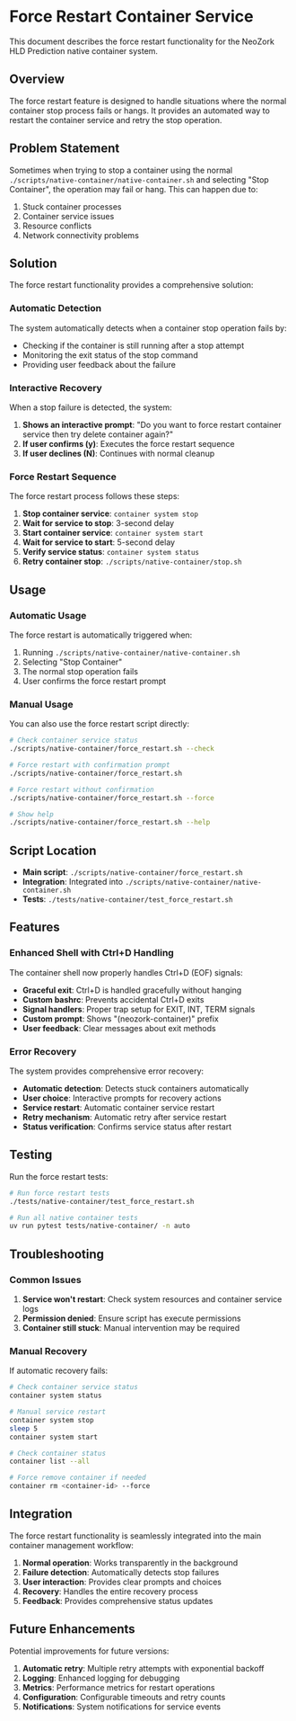 # Force Restart Container Service

This document describes the force restart functionality for the NeoZork HLD Prediction native container system.

## Overview

The force restart feature is designed to handle situations where the normal container stop process fails or hangs. It provides an automated way to restart the container service and retry the stop operation.

## Problem Statement

Sometimes when trying to stop a container using the normal `./scripts/native-container/native-container.sh` and selecting "Stop Container", the operation may fail or hang. This can happen due to:

1. Stuck container processes
2. Container service issues
3. Resource conflicts
4. Network connectivity problems

## Solution

The force restart functionality provides a comprehensive solution:

### Automatic Detection

The system automatically detects when a container stop operation fails by:
- Checking if the container is still running after a stop attempt
- Monitoring the exit status of the stop command
- Providing user feedback about the failure

### Interactive Recovery

When a stop failure is detected, the system:

1. **Shows an interactive prompt**: "Do you want to force restart container service then try delete container again?"
2. **If user confirms (y)**: Executes the force restart sequence
3. **If user declines (N)**: Continues with normal cleanup

### Force Restart Sequence

The force restart process follows these steps:

1. **Stop container service**: `container system stop`
2. **Wait for service to stop**: 3-second delay
3. **Start container service**: `container system start`
4. **Wait for service to start**: 5-second delay
5. **Verify service status**: `container system status`
6. **Retry container stop**: `./scripts/native-container/stop.sh`

## Usage

### Automatic Usage

The force restart is automatically triggered when:

1. Running `./scripts/native-container/native-container.sh`
2. Selecting "Stop Container"
3. The normal stop operation fails
4. User confirms the force restart prompt

### Manual Usage

You can also use the force restart script directly:

```bash
# Check container service status
./scripts/native-container/force_restart.sh --check

# Force restart with confirmation prompt
./scripts/native-container/force_restart.sh

# Force restart without confirmation
./scripts/native-container/force_restart.sh --force

# Show help
./scripts/native-container/force_restart.sh --help
```

## Script Location

- **Main script**: `./scripts/native-container/force_restart.sh`
- **Integration**: Integrated into `./scripts/native-container/native-container.sh`
- **Tests**: `./tests/native-container/test_force_restart.sh`

## Features

### Enhanced Shell with Ctrl+D Handling

The container shell now properly handles Ctrl+D (EOF) signals:

- **Graceful exit**: Ctrl+D is handled gracefully without hanging
- **Custom bashrc**: Prevents accidental Ctrl+D exits
- **Signal handlers**: Proper trap setup for EXIT, INT, TERM signals
- **Custom prompt**: Shows "(neozork-container)" prefix
- **User feedback**: Clear messages about exit methods

### Error Recovery

The system provides comprehensive error recovery:

- **Automatic detection**: Detects stuck containers automatically
- **User choice**: Interactive prompts for recovery actions
- **Service restart**: Automatic container service restart
- **Retry mechanism**: Automatic retry after service restart
- **Status verification**: Confirms service status after restart

## Testing

Run the force restart tests:

```bash
# Run force restart tests
./tests/native-container/test_force_restart.sh

# Run all native container tests
uv run pytest tests/native-container/ -n auto
```

## Troubleshooting

### Common Issues

1. **Service won't restart**: Check system resources and container service logs
2. **Permission denied**: Ensure script has execute permissions
3. **Container still stuck**: Manual intervention may be required

### Manual Recovery

If automatic recovery fails:

```bash
# Check container service status
container system status

# Manual service restart
container system stop
sleep 5
container system start

# Check container status
container list --all

# Force remove container if needed
container rm <container-id> --force
```

## Integration

The force restart functionality is seamlessly integrated into the main container management workflow:

1. **Normal operation**: Works transparently in the background
2. **Failure detection**: Automatically detects stop failures
3. **User interaction**: Provides clear prompts and choices
4. **Recovery**: Handles the entire recovery process
5. **Feedback**: Provides comprehensive status updates

## Future Enhancements

Potential improvements for future versions:

1. **Automatic retry**: Multiple retry attempts with exponential backoff
2. **Logging**: Enhanced logging for debugging
3. **Metrics**: Performance metrics for restart operations
4. **Configuration**: Configurable timeouts and retry counts
5. **Notifications**: System notifications for service events 